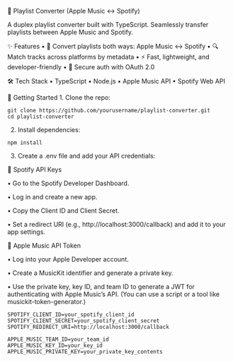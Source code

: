 🎵 Playlist Converter (Apple Music ↔ Spotify)

A duplex playlist converter built with TypeScript. Seamlessly transfer playlists between Apple Music and Spotify.

✨ Features
	•	🔁 Convert playlists both ways: Apple Music ↔ Spotify
	•	🔍 Match tracks across platforms by metadata
	•	⚡ Fast, lightweight, and developer-friendly
	•	🔐 Secure auth with OAuth 2.0

🛠 Tech Stack
	•	TypeScript
	•	Node.js
	•	Apple Music API
	•	Spotify Web API

🚀 Getting Started
	1.	Clone the repo:
 ```
git clone https://github.com/yourusername/playlist-converter.git 
cd playlist-converter
```
2.	Install dependencies:
```
npm install
```
3.	Create a .env file and add your API credentials:

🔑 Spotify API Keys

•	Go to the Spotify Developer Dashboard.

•	Log in and create a new app.

•	Copy the Client ID and Client Secret.

•	Set a redirect URI (e.g., http://localhost:3000/callback) and add it to your app settings.

🍎 Apple Music API Token

•	Log into your Apple Developer account.

•	Create a MusicKit identifier and generate a private key.

•	Use the private key, key ID, and team ID to generate a JWT for authenticating with Apple Music’s API. (You can use a script or a tool like musickit-token-generator.)
```
SPOTIFY_CLIENT_ID=your_spotify_client_id
SPOTIFY_CLIENT_SECRET=your_spotify_client_secret
SPOTIFY_REDIRECT_URI=http://localhost:3000/callback

APPLE_MUSIC_TEAM_ID=your_team_id
APPLE_MUSIC_KEY_ID=your_key_id
APPLE_MUSIC_PRIVATE_KEY=your_private_key_contents
```

 

